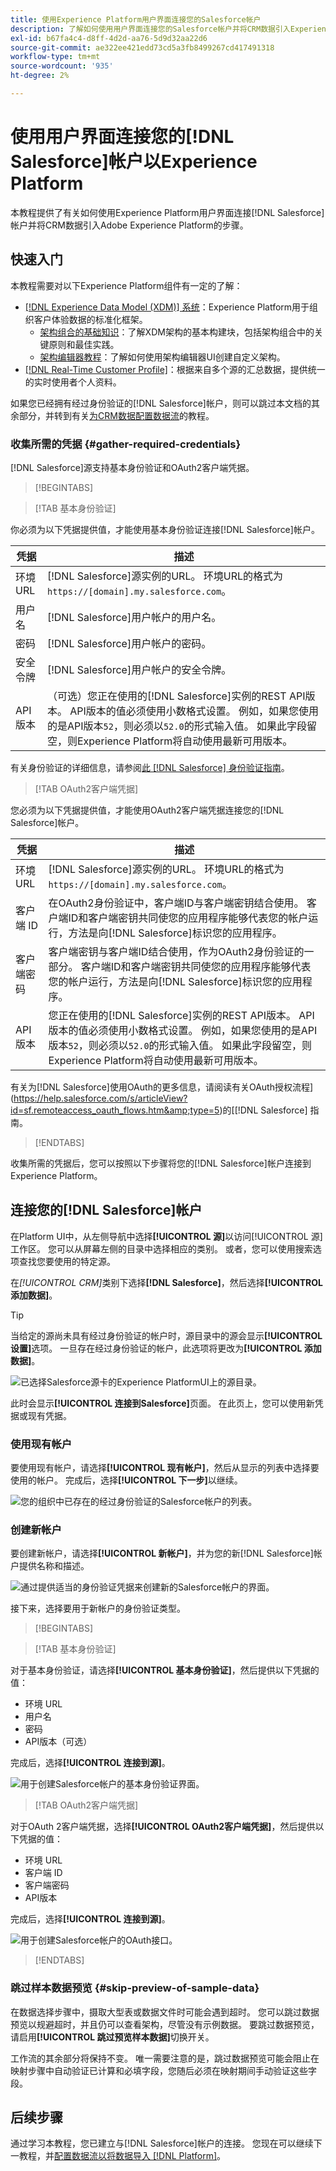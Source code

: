 ```yaml
---
title: 使用Experience Platform用户界面连接您的Salesforce帐户
description: 了解如何使用用户界面连接您的Salesforce帐户并将CRM数据引入Experience Platform。
exl-id: b67fa4c4-d8ff-4d2d-aa76-5d9d32aa22d6
source-git-commit: ae322ee421edd73cd5a3fb8499267cd417491318
workflow-type: tm+mt
source-wordcount: '935'
ht-degree: 2%

---
```


# 使用用户界面连接您的[!DNL Salesforce]帐户以Experience Platform

本教程提供了有关如何使用Experience Platform用户界面连接[!DNL Salesforce]帐户并将CRM数据引入Adobe Experience Platform的步骤。

## 快速入门

本教程需要对以下Experience Platform组件有一定的了解：

* [[!DNL Experience Data Model (XDM)] 系统](../../../../../xdm/home.md)：Experience Platform用于组织客户体验数据的标准化框架。
   * [架构组合的基础知识](../../../../../xdm/schema/composition.md)：了解XDM架构的基本构建块，包括架构组合中的关键原则和最佳实践。
   * [架构编辑器教程](../../../../../xdm/tutorials/create-schema-ui.md)：了解如何使用架构编辑器UI创建自定义架构。
* [[!DNL Real-Time Customer Profile]](../../../../../profile/home.md)：根据来自多个源的汇总数据，提供统一的实时使用者个人资料。

如果您已经拥有经过身份验证的[!DNL Salesforce]帐户，则可以跳过本文档的其余部分，并转到有关[为CRM数据配置数据流](../../dataflow/crm.md)的教程。

### 收集所需的凭据 {#gather-required-credentials}

[!DNL Salesforce]源支持基本身份验证和OAuth2客户端凭据。

>[!BEGINTABS]

>[!TAB 基本身份验证]

你必须为以下凭据提供值，才能使用基本身份验证连接[!DNL Salesforce]帐户。

| 凭据 | 描述 |
| --- | --- |
| 环境 URL | [!DNL Salesforce]源实例的URL。 环境URL的格式为`https://[domain].my.salesforce.com`。 |
| 用户名 | [!DNL Salesforce]用户帐户的用户名。 |
| 密码 | [!DNL Salesforce]用户帐户的密码。 |
| 安全令牌 | [!DNL Salesforce]用户帐户的安全令牌。 |
| API版本 | （可选）您正在使用的[!DNL Salesforce]实例的REST API版本。 API版本的值必须使用小数格式设置。 例如，如果您使用的是API版本`52`，则必须以`52.0`的形式输入值。 如果此字段留空，则Experience Platform将自动使用最新可用版本。 |

有关身份验证的详细信息，请参阅[此 [!DNL Salesforce] 身份验证指南](https://developer.salesforce.com/docs/atlas.en-us.api_rest.meta/api_rest/quickstart_oauth.htm)。

>[!TAB OAuth2客户端凭据]

您必须为以下凭据提供值，才能使用OAuth2客户端凭据连接您的[!DNL Salesforce]帐户。

| 凭据 | 描述 |
| --- | --- |
| 环境 URL | [!DNL Salesforce]源实例的URL。 环境URL的格式为`https://[domain].my.salesforce.com`。 |
| 客户端 ID | 在OAuth2身份验证中，客户端ID与客户端密钥结合使用。 客户端ID和客户端密钥共同使您的应用程序能够代表您的帐户运行，方法是向[!DNL Salesforce]标识您的应用程序。 |
| 客户端密码 | 客户端密钥与客户端ID结合使用，作为OAuth2身份验证的一部分。 客户端ID和客户端密钥共同使您的应用程序能够代表您的帐户运行，方法是向[!DNL Salesforce]标识您的应用程序。 |
| API版本 | 您正在使用的[!DNL Salesforce]实例的REST API版本。 API版本的值必须使用小数格式设置。 例如，如果您使用的是API版本`52`，则必须以`52.0`的形式输入值。 如果此字段留空，则Experience Platform将自动使用最新可用版本。 |

有关为[!DNL Salesforce]使用OAuth的更多信息，请阅读有关OAuth授权流程](https://help.salesforce.com/s/articleView?id=sf.remoteaccess_oauth_flows.htm&amp;type=5)的[[!DNL Salesforce] 指南。

>[!ENDTABS]

收集所需的凭据后，您可以按照以下步骤将您的[!DNL Salesforce]帐户连接到Experience Platform。

## 连接您的[!DNL Salesforce]帐户

在Platform UI中，从左侧导航中选择&#x200B;**[!UICONTROL 源]**&#x200B;以访问[!UICONTROL 源]工作区。 您可以从屏幕左侧的目录中选择相应的类别。 或者，您可以使用搜索选项查找您要使用的特定源。

在&#x200B;*[!UICONTROL CRM]*&#x200B;类别下选择&#x200B;**[!DNL Salesforce]**，然后选择&#x200B;**[!UICONTROL 添加数据]**。

>[!TIP]
>
>当给定的源尚未具有经过身份验证的帐户时，源目录中的源会显示&#x200B;**[!UICONTROL 设置]**&#x200B;选项。 一旦存在经过身份验证的帐户，此选项将更改为&#x200B;**[!UICONTROL 添加数据]**。

![已选择Salesforce源卡的Experience PlatformUI上的源目录。](../../../../images/tutorials/create/salesforce/catalog.png)

此时会显示&#x200B;**[!UICONTROL 连接到Salesforce]**&#x200B;页面。 在此页上，您可以使用新凭据或现有凭据。

### 使用现有帐户

要使用现有帐户，请选择&#x200B;**[!UICONTROL 现有帐户]**，然后从显示的列表中选择要使用的帐户。 完成后，选择&#x200B;**[!UICONTROL 下一步]**&#x200B;以继续。

![您的组织中已存在的经过身份验证的Salesforce帐户的列表。](../../../../images/tutorials/create/salesforce/existing.png)

### 创建新帐户

要创建新帐户，请选择&#x200B;**[!UICONTROL 新帐户]**，并为您的新[!DNL Salesforce]帐户提供名称和描述。

![通过提供适当的身份验证凭据来创建新的Salesforce帐户的界面。](../../../../images/tutorials/create/salesforce/new.png)

接下来，选择要用于新帐户的身份验证类型。

>[!BEGINTABS]

>[!TAB 基本身份验证]

对于基本身份验证，请选择&#x200B;**[!UICONTROL 基本身份验证]**，然后提供以下凭据的值：

* 环境 URL
* 用户名
* 密码
* API版本（可选）

完成后，选择&#x200B;**[!UICONTROL 连接到源]**。

![用于创建Salesforce帐户的基本身份验证界面。](../../../../images/tutorials/create/salesforce/basic.png)

>[!TAB OAuth2客户端凭据]

对于OAuth 2客户端凭据，选择&#x200B;**[!UICONTROL OAuth2客户端凭据]**，然后提供以下凭据的值：

* 环境 URL
* 客户端 ID
* 客户端密码
* API版本

完成后，选择&#x200B;**[!UICONTROL 连接到源]**。

![用于创建Salesforce帐户的OAuth接口。](../../../../images/tutorials/create/salesforce/oauth2.png)

>[!ENDTABS]

### 跳过样本数据预览 {#skip-preview-of-sample-data}

在数据选择步骤中，摄取大型表或数据文件时可能会遇到超时。 您可以跳过数据预览以规避超时，并且仍可以查看架构，尽管没有示例数据。 要跳过数据预览，请启用&#x200B;**[!UICONTROL 跳过预览样本数据]**&#x200B;切换开关。

工作流的其余部分将保持不变。 唯一需要注意的是，跳过数据预览可能会阻止在映射步骤中自动验证已计算和必填字段，您随后必须在映射期间手动验证这些字段。

## 后续步骤

通过学习本教程，您已建立与[!DNL Salesforce]帐户的连接。 您现在可以继续下一教程，并[配置数据流以将数据导入 [!DNL Platform]](../../dataflow/crm.md)。
